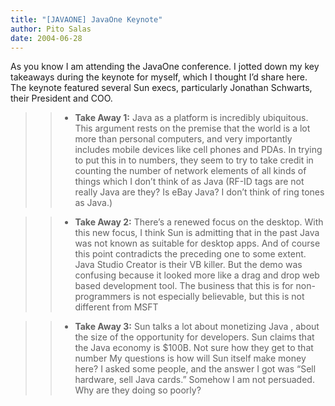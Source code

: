 ```yaml
---
title: "[JAVAONE] JavaOne Keynote"
author: Pito Salas
date: 2004-06-28
---
```




As you know I am attending the JavaOne conference. I jotted down my key
takeaways during the keynote for myself, which I thought I’d share here. The
keynote featured several Sun execs, particularly Jonathan Schwarts, their
President and COO.

>>

>>   * **Take Away 1:** Java as a platform is incredibly ubiquitous. This
argument rests on the premise that the world is a lot more than personal
computers, and very importantly includes mobile devices like cell phones and
PDAs. In trying to put this in to numbers, they seem to try to take credit in
counting the number of network elements of all kinds of things which I don’t
think of as Java (RF-ID tags are not really Java are they? Is eBay Java? I
don’t think of ring tones as Java.)

>>   * **Take Away 2:** There’s a renewed focus on the desktop. With this new
focus, I think Sun is admitting that in the past Java was not known as
suitable for desktop apps. And of course this point contradicts the preceding
one to some extent. Java Studio Creator is their VB killer. But the demo was
confusing because it looked more like a drag and drop web based development
tool. The business that this is for non-programmers is not especially
believable, but this is not different from MSFT

>>   * **Take Away 3:** Sun talks a lot about monetizing Java , about the size
of the opportunity for developers. Sun claims that the Java economy is $100B.
Not sure how they get to that number My questions is how will Sun itself make
money here? I asked some people, and the answer I got was “Sell hardware, sell
Java cards.” Somehow I am not persuaded. Why are they doing so poorly?


